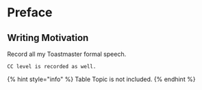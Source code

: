 # Preface

## Writing Motivation

Record all my Toastmaster formal speech.

```
CC level is recorded as well.
```

{% hint style="info" %}
 Table Topic is not included.
{% endhint %}



